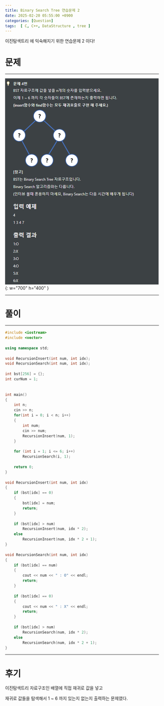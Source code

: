 ```yaml
---
title: Binary Search Tree 연습문제 2
date: 2025-02-20 05:55:00 +0900
categories: [Question]  
tags:  [ C, C++, DataStructure , tree ]
---
```


이진탐색트리 에 익숙해지기 위한 연습문제 2 이다!

# 문제   
---------------------------------------
![Desktop View](/assets/img/bst2.png){: w="700" h="400" }

---------------------------------------

# 풀이
---------------------------------------

```c++
#include <iostream>
#include <vector>

using namespace std;

void RecursionInsert(int num, int idx);
void RecursionSearch(int num, int idx);

int bst[256] = {};
int curNum = 1;


int main()
{
    int n;
    cin >> n;
    for(int i = 0; i < n; i++)
    {
        int num;
        cin >> num;
        RecursionInsert(num, 1);
    }
    
    for (int i = 1; i <= 6; i++)
        RecursionSearch(i, 1);
    
    return 0;
}

void RecursionInsert(int num, int idx)
{
    if (bst[idx] == 0)
    {
        bst[idx] = num;
        return;
    }
    
    if (bst[idx] > num)
        RecursionInsert(num, idx * 2);
    else
        RecursionInsert(num, idx * 2 + 1);
}

void RecursionSearch(int num, int idx)
{
    if (bst[idx] == num)
    {
        cout << num << " : O" << endl;
        return;
    }
    
    if (bst[idx] == 0)
    {
        cout << num << " : X" << endl;
        return;
    }
    
    if (bst[idx] > num)
        RecursionSearch(num, idx * 2);
    else
        RecursionSearch(num, idx * 2 + 1);
}
```

---------------------------------------

# 후기

이진탐색트리 자료구조인 배열에 직접 재귀로 값을 넣고

재귀로 값들을 탐색해서 1 ~ 6 까지 있는지 없는지 출력하는 문제였다.

